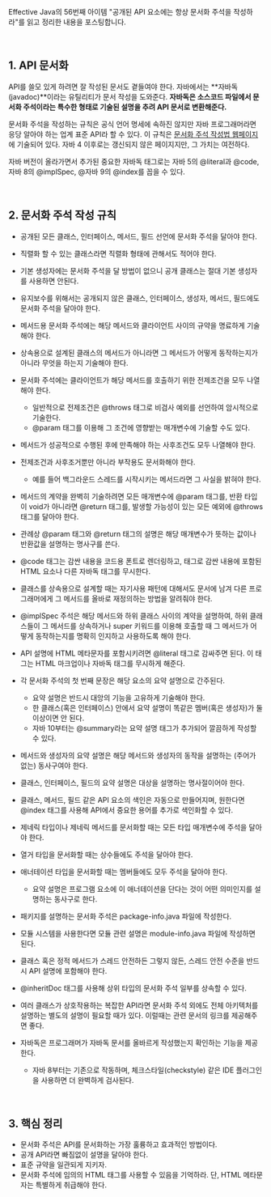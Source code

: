 Effective Java의  56번째 아이템 "공개된 API 요소에는 항상 문서화 주석을 작성하라"를 읽고 정리한 내용을 포스팅합니다.

<br>

## 1. API 문서화

API를 쓸모 있게 하려면 잘 작성된 문서도 곁들여야 한다. 자바에서는 **자바독(javadoc)**이라는 유틸리티가 문서 작성을 도와준다. **자바독은 소스코드 파일에서 문서화 주석이라는 특수한 형태로 기술된 설명을 추려 API 문서로 변환해준다.**

문서화 주석을 작성하는 규칙은 공식 언어 명세에 속하진 않지만 자바 프로그래머라면 응당 알아야 하는 업계 표준 API라 할 수 있다. 이 규칙은 [문서화 주석 작성법 웹페이지](https://www.oracle.com/technical-resources/articles/java/javadoc-tool.html)에 기술되어 있다. 자바 4 이후로는 갱신되지 않은 페이지지만, 그 가치는 여전하다. 

자바 버전이 올라가면서 추가된 중요한 자바독 태그로는 자바 5의 @literal과 @code, 자바 8의 @implSpec, @자바 9의 @index를 꼽을 수 있다.

<br>

## 2. 문서화 주석 작성 규칙

* 공개된 모든 클래스, 인터페이스, 메서드, 필드 선언에 문서화 주석을 달아야 한다.
* 직렬화 할 수 있는 클래스라면 직렬화 형태에 관해서도 적어야 한다. 
* 기본 생성자에는 문서화 주석을 달 방법이 없으니 공개 클래스는 절대 기본 생성자를 사용하면 안된다. 
* 유지보수를 위해서는 공개되지 않은 클래스, 인터페이스, 생성자, 메서드, 필드에도 문서화 주석을 달아야 한다.

* 메서드용 문서화 주석에는 해당 메서드와 클라이언트 사이의 규약을 명료하게 기술해야 한다.
* 상속용으로 설계된 클래스의 메서드가 아니라면 그 메서드가 어떻게 동작하는지가 아니라 무엇을 하는지 기술해야 한다. 
* 문서화 주석에는 클라이언트가 해당 메서드를 호출하기 위한 전제조건을 모두 나열해야 한다.
  * 일반적으로 전제조건은 @throws 태그로 비검사 예외를 선언하여 암시적으로 기술한다. 
  * @param 태그를 이용해 그 조건에 영향받는 매개변수에 기술할 수도 있다.
* 메서드가 성공적으로 수행된 후에 만족해야 하는 사후조건도 모두 나열해야 한다.
* 전제조건과 사후조거뿐만 아니라 부작용도 문서화해야 한다. 
  * 예를 들어 백그라운드 스레드를 시작시키는 메서드라면 그 사실을 밝혀야 한다.
* 메서드의 계약을 완벽히 기술하려면 모든 매개변수에 @param 태그를, 반환 타입이 void가 아니라면 @return 태그를, 발생할 가능성이 있는 모든 예외에 @throws 태그를 달아야 한다.
* 관례상 @param 태그와 @return 태그의 설명은 해당 매개변수가 뜻하는 값이나 반환값을 설명하는 명사구를 쓴다.
* @code 태그는 감싼 내용을 코드용 폰트로 렌더링하고, 태그로 감싼 내용에 포함된 HTML 요소나 다른 자바독 태그를 무시한다.
* 클래스를 상속용으로 설계할 때는 자기사용 패턴에 대해서도 문서에 남겨 다른 프로그래머에게 그 메서드를 올바로 재정의하는 방법을 알려줘야 한다.
* @implSpec 주석은 해당 메서드와 하위 클래스 사이의 계약을 설명하여, 하위 클래스들이 그 메서드를 상속하거나 super 키워드를 이용해 호출할 때 그 메서드가 어떻게 동작하는지를 명확히 인지하고 사용하도록 해야 한다.
* API 설명에 HTML 메타문자를 포함시키려면 @literal 태그로 감싸주면 된다. 이 태그는 HTML 마크업이나 자바독 태그를 무시하게 해준다.
* 각 문서화 주석의 첫 번째 문장은 해당 요소의 요약 설명으로 간주된다. 
  * 요약 설명은 반드시 대앙의 기능을 고유하게 기술해야 한다.
  * 한 클래스(혹은 인터페이스) 안에서 요약 설명이 똑같은 멤버(혹은 생성자)가 둘 이상이면 안 된다.
  * 자바 10부터는 @summary라는 요약 설명 태그가 추가되어 깔끔하게 작성할 수 있다.
* 메서드와 생성자의 요약 설명은 해당 메서드와 생성자의 동작을 설명하는 (주어가 없는) 동사구여야 한다. 
* 클래스, 인터페이스, 필드의 요약 설명은 대상을 설명하는 명사절이어야 한다.
* 클래스, 메서드, 필드 같은 API 요소의 색인은 자동으로 만들어지며, 원한다면 @index 태그를 사용해 API에서 중요한 용어를 추가로 색인화할 수 있다.
* 제네릭 타입이나 제네릭 메서드를 문서화할 때는 모든 타입 매개변수에 주석을 달아야 한다.
* 열거 타입을 문서화할 때는 상수들에도 주석을 달아야 한다.
* 애너테이션 타입을 문서화할 때는 멤버들에도 모두 주석을 달아야 한다. 
  * 요약 설명은 프로그램 요소에 이 애너테이션을 단다는 것이 어떤 의미인지를 설명하는 동사구로 한다.
* 패키지를 설명하는 문서화 주석은 package-info.java 파일에 작성한다.
* 모듈 시스템을 사용한다면 모듈 관련 설명은 module-info.java 파일에 작성하면 된다.
* 클래스 혹은 정적 메서드가 스레드 안전하든 그렇지 않든, 스레드 안전 수준을 반드시 API 설명에 포함해야 한다.
* @inheritDoc 태그를 사용해 상위 타입의 문서화 주석 일부를 상속할 수 있다.
* 여러 클래스가 상호작용하는 복잡한 API라면 문서화 주석 외에도 전체 아키텍처를 설명하는 별도의 설명이 필요할 때가 있다. 이럴때는 관련 문서의 링크를 제공해주면 좋다.
* 자바독은 프로그래머가 자바독 문서를 올바르게 작성했는지 확인하는 기능을 제공한다.
  * 자바 8부터는 기존으로 작동하며, 체크스타일(checkstyle) 같은 IDE 플러그인을 사용하면 더 완벽하게 검사된다.

<br>

## 3. 핵심 정리

* 문서화 주석은 API를 문서화하는 가장 훌륭하고 효과적인 방법이다. 
* 공개 API라면 빠짐없이 설명을 달아야 한다.
* 표준 규약을 일관되게 지키자. 
* 문서화 주석에 임의의 HTML 태그를 사용할 수 있음을 기억하라. 단, HTML 메타문자는 특별하게 취급해야 한다.

